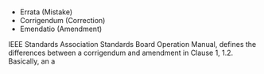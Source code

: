 # 

- Errata (Mistake)
- Corrigendum (Correction)
- Emendatio (Amendment)

IEEE Standards Association Standards Board Operation Manual, defines the differences between a corrigendum and amendment in Clause 1, 1.2. Basically, an a